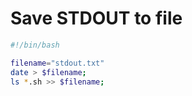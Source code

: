 # Save STDOUT to file

```bash
#!/bin/bash

filename="stdout.txt"
date > $filename;
ls *.sh >> $filename;
```
